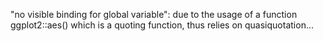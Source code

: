 "no visible binding for global variable": due to the usage of a function ggplot2::aes() which is a quoting function, thus relies on quasiquotation...